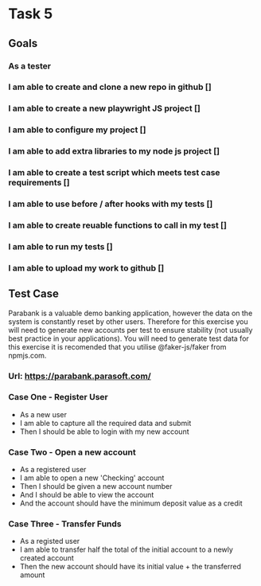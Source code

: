 # Task 5 

## Goals

### As a tester
### I am able to create and clone a new repo in github []
### I am able to create a new playwright JS project []
### I am able to configure my project []
### I am able to add extra libraries to my node js project []
### I am able to create a test script which meets test case requirements []
### I am able to use before / after hooks with my tests []
### I am able to create reuable functions to call in my test []
### I am able to run my tests []
### I am able to upload my work to github []

## Test Case

Parabank is a valuable demo banking application, however the data on the system is constantly reset by other users.
Therefore for this exercise you will need to generate new accounts per test to ensure stability (not usually best practice in your applications).
You will need to generate test data for this exercise it is recomended that you utilise @faker-js/faker from npmjs.com.

### Url: https://parabank.parasoft.com/

### Case One - Register User

* As a new user
* I am able to capture all the required data and submit
* Then I should be able to login with my new account

### Case Two - Open a new account

* As a registered user
* I am able to open a new 'Checking' account
* Then I should be given a new account number
* And I should be able to view the account
* And the account should have the minimum deposit value as a credit

### Case Three - Transfer Funds

* As a registed user
* I am able to transfer half the total of the initial account to a newly created account
* Then the new account should have its initial value + the transferred amount